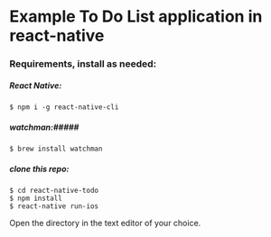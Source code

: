 Example To Do List application in react-native
========================

### Requirements, install as needed:

##### React Native:
```
$ npm i -g react-native-cli
```

##### watchman:#####
```
$ brew install watchman
```

##### clone this repo: #####

```
$ cd react-native-todo
$ npm install
$ react-native run-ios
```

Open the directory in the text editor of your choice.
